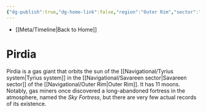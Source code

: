 ```yaml
---
{"dg-publish":true,"dg-home-link":false,"region":"Outer Rim","sector":"Savareen","system":"Tyrius","grid":"R-16","aliases":["Sky Fortress"],"tags":["map","planet","savareen","outerrim","tyrius"],"permalink":"/navigational/pirdia/","dgHomeLink":false,"dgPassFrontmatter":true}
---
```


- [[Meta/Timeline\|Back to Home]]

# Pirdia
Pirdia is a gas giant that orbits the sun of the [[Navigational/Tyrius system\|Tyrius system]] in the [[Navigational/Savareen sector\|Savareen sector]] of the [[Navigational/Outer Rim\|Outer Rim]]. It has 11 moons. Notably, gas miners once discovered a long-abandoned fortress in the atmosphere, named the *Sky Fortress*, but there are very few actual records of its existence. 